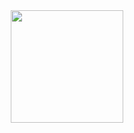 <div align="center">
  <a href="https://github.com/LuizHenriquedez">
     <img height="180em" src="https://github-readme-stats.vercel.app/api?username=LuizHenriquedez&show_icons=true&theme=dracula&include_all_commits=true&count_private=true%22/%3E">
    
                              
                              
 
